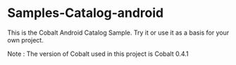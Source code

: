 # Samples-Catalog-android

This is the Cobalt Android Catalog Sample. Try it or use it as a basis for your own project.

Note : The version of Cobalt used in this project is Cobalt 0.4.1
